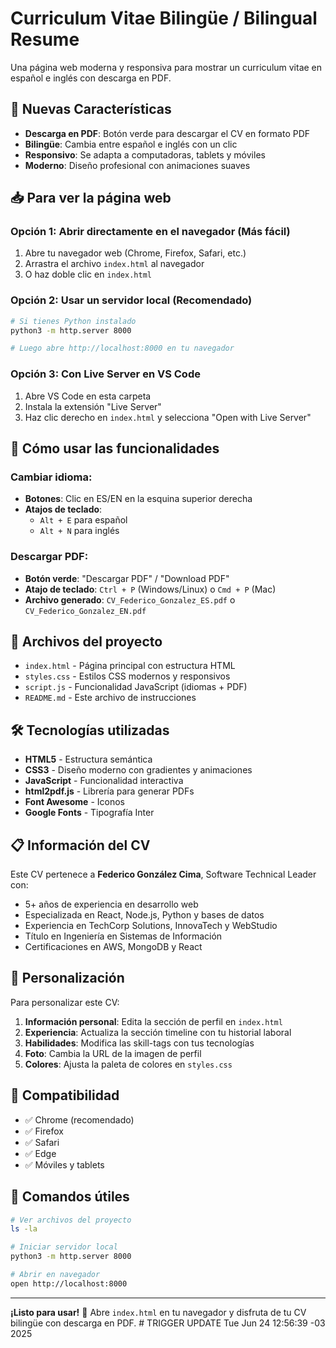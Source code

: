 # Curriculum Vitae Bilingüe / Bilingual Resume

Una página web moderna y responsiva para mostrar un curriculum vitae en español e inglés con descarga en PDF.

## 🌟 Nuevas Características

- **Descarga en PDF**: Botón verde para descargar el CV en formato PDF
- **Bilingüe**: Cambia entre español e inglés con un clic
- **Responsivo**: Se adapta a computadoras, tablets y móviles
- **Moderno**: Diseño profesional con animaciones suaves

## 📥 Para ver la página web

### Opción 1: Abrir directamente en el navegador (Más fácil)
1. Abre tu navegador web (Chrome, Firefox, Safari, etc.)
2. Arrastra el archivo `index.html` al navegador
3. O haz doble clic en `index.html`

### Opción 2: Usar un servidor local (Recomendado)
```bash
# Si tienes Python instalado
python3 -m http.server 8000

# Luego abre http://localhost:8000 en tu navegador
```

### Opción 3: Con Live Server en VS Code
1. Abre VS Code en esta carpeta
2. Instala la extensión "Live Server"
3. Haz clic derecho en `index.html` y selecciona "Open with Live Server"

## 🚀 Cómo usar las funcionalidades

### Cambiar idioma:
- **Botones**: Clic en ES/EN en la esquina superior derecha
- **Atajos de teclado**: 
  - `Alt + E` para español
  - `Alt + N` para inglés

### Descargar PDF:
- **Botón verde**: "Descargar PDF" / "Download PDF"
- **Atajo de teclado**: `Ctrl + P` (Windows/Linux) o `Cmd + P` (Mac)
- **Archivo generado**: `CV_Federico_Gonzalez_ES.pdf` o `CV_Federico_Gonzalez_EN.pdf`

## 📁 Archivos del proyecto

- `index.html` - Página principal con estructura HTML
- `styles.css` - Estilos CSS modernos y responsivos
- `script.js` - Funcionalidad JavaScript (idiomas + PDF)
- `README.md` - Este archivo de instrucciones

## 🛠️ Tecnologías utilizadas

- **HTML5** - Estructura semántica
- **CSS3** - Diseño moderno con gradientes y animaciones
- **JavaScript** - Funcionalidad interactiva
- **html2pdf.js** - Librería para generar PDFs
- **Font Awesome** - Iconos
- **Google Fonts** - Tipografía Inter

## 📋 Información del CV

Este CV pertenece a **Federico González Cima**, Software Technical Leader con:

- 5+ años de experiencia en desarrollo web
- Especializada en React, Node.js, Python y bases de datos
- Experiencia en TechCorp Solutions, InnovaTech y WebStudio
- Título en Ingeniería en Sistemas de Información
- Certificaciones en AWS, MongoDB y React

## 🎨 Personalización

Para personalizar este CV:

1. **Información personal**: Edita la sección de perfil en `index.html`
2. **Experiencia**: Actualiza la sección timeline con tu historial laboral
3. **Habilidades**: Modifica las skill-tags con tus tecnologías
4. **Foto**: Cambia la URL de la imagen de perfil
5. **Colores**: Ajusta la paleta de colores en `styles.css`

## 📱 Compatibilidad

- ✅ Chrome (recomendado)
- ✅ Firefox
- ✅ Safari
- ✅ Edge
- ✅ Móviles y tablets

## 🎯 Comandos útiles

```bash
# Ver archivos del proyecto
ls -la

# Iniciar servidor local
python3 -m http.server 8000

# Abrir en navegador
open http://localhost:8000
```

---

**¡Listo para usar!** 🎉 Abre `index.html` en tu navegador y disfruta de tu CV bilingüe con descarga en PDF. # TRIGGER UPDATE Tue Jun 24 12:56:39 -03 2025
